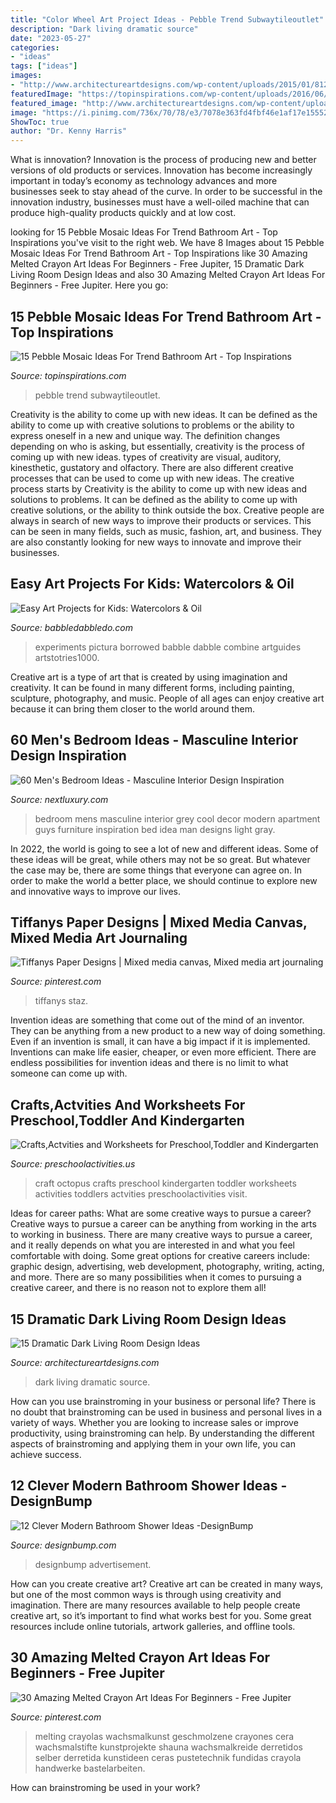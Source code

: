 ```yaml
---
title: "Color Wheel Art Project Ideas - Pebble Trend Subwaytileoutlet"
description: "Dark living dramatic source"
date: "2023-05-27"
categories:
- "ideas"
tags: ["ideas"]
images:
- "http://www.architectureartdesigns.com/wp-content/uploads/2015/01/812-630x354.jpg"
featuredImage: "https://topinspirations.com/wp-content/uploads/2016/06/large_Glazed-Bali-Ocean-Pebble-Tile-Shower-Wall-Accent-633x844.jpg"
featured_image: "http://www.architectureartdesigns.com/wp-content/uploads/2015/01/812-630x354.jpg"
image: "https://i.pinimg.com/736x/70/78/e3/7078e363fd4fbf46e1af17e155521822--paper-design-altered-art.jpg"
ShowToc: true
author: "Dr. Kenny Harris"
---
```



What is innovation?
Innovation is the process of producing new and better versions of old products or services. Innovation has become increasingly important in today’s economy as technology advances and more businesses seek to stay ahead of the curve. In order to be successful in the innovation industry, businesses must have a well-oiled machine that can produce high-quality products quickly and at low cost.

	

		
looking for 15 Pebble Mosaic Ideas For Trend Bathroom Art - Top Inspirations you've visit to the right web. We have 8 Images about 15 Pebble Mosaic Ideas For Trend Bathroom Art - Top Inspirations like 30 Amazing Melted Crayon Art Ideas For Beginners - Free Jupiter, 15 Dramatic Dark Living Room Design Ideas and also 30 Amazing Melted Crayon Art Ideas For Beginners - Free Jupiter. Here you go:
		
    
## 15 Pebble Mosaic Ideas For Trend Bathroom Art - Top Inspirations

<img loading=lazy src="https://topinspirations.com/wp-content/uploads/2016/06/large_Glazed-Bali-Ocean-Pebble-Tile-Shower-Wall-Accent-633x844.jpg" onerror="this.onerror=null;this.src='https://tse2.mm.bing.net/th?id=OIP.IrVfRxkjhWjD__K50YKN0wHaJ4&amp;pid=15.1';" alt="15 Pebble Mosaic Ideas For Trend Bathroom Art - Top Inspirations">

_Source: topinspirations.com_

>pebble trend subwaytileoutlet. 

	

Creativity is the ability to come up with new ideas. It can be defined as the ability to come up with creative solutions to problems or the ability to express oneself in a new and unique way. The definition changes depending on who is asking, but essentially, creativity is the process of coming up with new ideas. types of creativity are visual, auditory, kinesthetic, gustatory and olfactory. There are also different creative processes that can be used to come up with new ideas. The creative process starts by
Creativity is the ability to come up with new ideas and solutions to problems. It can be defined as the ability to come up with creative solutions, or the ability to think outside the box. Creative people are always in search of new ways to improve their products or services. This can be seen in many fields, such as music, fashion, art, and business. They are also constantly looking for new ways to innovate and improve their businesses.

    
## Easy Art Projects For Kids: Watercolors &amp; Oil

<img loading=lazy src="https://cdn.babbledabbledo.com/wp-content/uploads/2014/02/Easy-Art-Projects-for-Kids-Oil-and-Watercolor-BABBLE-DABBLE-DO-process-hero.jpg" onerror="this.onerror=null;this.src='https://tse2.mm.bing.net/th?id=OIP.abLzequw7Jy6PE6Lav6MngHaK9&amp;pid=15.1';" alt="Easy Art Projects for Kids: Watercolors &amp; Oil">

_Source: babbledabbledo.com_

>experiments pictura borrowed babble dabble combine artguides artstotries1000. 

	

Creative art is a type of art that is created by using imagination and creativity. It can be found in many different forms, including painting, sculpture, photography, and music. People of all ages can enjoy creative art because it can bring them closer to the world around them.

    
## 60 Men&#039;s Bedroom Ideas - Masculine Interior Design Inspiration

<img loading=lazy src="http://nextluxury.com/wp-content/uploads/grey-hue-mens-bedroom.jpg" onerror="this.onerror=null;this.src='https://tse1.mm.bing.net/th?id=OIP.PQurZrfFjeAQ6v3o5lrcgQHaE8&amp;pid=15.1';" alt="60 Men&#039;s Bedroom Ideas - Masculine Interior Design Inspiration">

_Source: nextluxury.com_

>bedroom mens masculine interior grey cool decor modern apartment guys furniture inspiration bed idea man designs light gray. 

	

In 2022, the world is going to see a lot of new and different ideas. Some of these ideas will be great, while others may not be so great. But whatever the case may be, there are some things that everyone can agree on. In order to make the world a better place, we should continue to explore new and innovative ways to improve our lives.

    
## Tiffanys Paper Designs | Mixed Media Canvas, Mixed Media Art Journaling

<img loading=lazy src="https://i.pinimg.com/736x/70/78/e3/7078e363fd4fbf46e1af17e155521822--paper-design-altered-art.jpg" onerror="this.onerror=null;this.src='https://tse4.mm.bing.net/th?id=OIP.-hkSIU5ZVh7xBjkoi_fT1gHaJ8&amp;pid=15.1';" alt="Tiffanys Paper Designs | Mixed media canvas, Mixed media art journaling">

_Source: pinterest.com_

>tiffanys staz. 

	

Invention ideas are something that come out of the mind of an inventor. They can be anything from a new product to a new way of doing something. Even if an invention is small, it can have a big impact if it is implemented. Inventions can make life easier, cheaper, or even more efficient. There are endless possibilities for invention ideas and there is no limit to what someone can come up with.

    
## Crafts,Actvities And Worksheets For Preschool,Toddler And Kindergarten

<img loading=lazy src="http://www.preschoolactivities.us/wp-content/uploads/2016/09/octopus-craft.jpg" onerror="this.onerror=null;this.src='https://tse4.mm.bing.net/th?id=OIP.fHuMb2W2xNb6LnFUpxoIYwHaJ4&amp;pid=15.1';" alt="Crafts,Actvities and Worksheets for Preschool,Toddler and Kindergarten">

_Source: preschoolactivities.us_

>craft octopus crafts preschool kindergarten toddler worksheets activities toddlers actvities preschoolactivities visit. 

	

Ideas for career paths: What are some creative ways to pursue a career?
Creative ways to pursue a career can be anything from working in the arts to working in business. There are many creative ways to pursue a career, and it really depends on what you are interested in and what you feel comfortable with doing. Some great options for creative careers include: graphic design, advertising, web development, photography, writing, acting, and more. There are so many possibilities when it comes to pursuing a creative career, and there is no reason not to explore them all!

    
## 15 Dramatic Dark Living Room Design Ideas

<img loading=lazy src="http://www.architectureartdesigns.com/wp-content/uploads/2015/01/812-630x354.jpg" onerror="this.onerror=null;this.src='https://tse4.mm.bing.net/th?id=OIP.UIGZOP9ZnSLbKtXZsc82iwHaEK&amp;pid=15.1';" alt="15 Dramatic Dark Living Room Design Ideas">

_Source: architectureartdesigns.com_

>dark living dramatic source. 

	

How can you use brainstroming in your business or personal life?
There is no doubt that brainstroming can be used in business and personal lives in a variety of ways. Whether you are looking to increase sales or improve productivity, using brainstroming can help. By understanding the different aspects of brainstroming and applying them in your own life, you can achieve success.

    
## 12 Clever Modern Bathroom Shower Ideas -DesignBump

<img loading=lazy src="https://cdn.designbump.com/wp-content/uploads/2015/07/modern-bathroom-shower-design-ideas-2015-modern-bathroom-2015.jpg" onerror="this.onerror=null;this.src='https://tse3.mm.bing.net/th?id=OIP.9y_0GdH6SL4nT6q8Wa9VNgHaJ3&amp;pid=15.1';" alt="12 Clever Modern Bathroom Shower Ideas -DesignBump">

_Source: designbump.com_

>designbump advertisement. 

	

How can you create creative art?
Creative art can be created in many ways, but one of the most common ways is through using creativity and imagination. There are many resources available to help people create creative art, so it’s important to find what works best for you. Some great resources include online tutorials, artwork galleries, and offline tools.

    
## 30 Amazing Melted Crayon Art Ideas For Beginners - Free Jupiter

<img loading=lazy src="https://i.pinimg.com/736x/36/fa/a5/36faa5382e5aa9159e82b63f4063fadd.jpg" onerror="this.onerror=null;this.src='https://tse1.mm.bing.net/th?id=OIP.oyAfE8jw3EC2zxT6u-iRxAHaJ4&amp;pid=15.1';" alt="30 Amazing Melted Crayon Art Ideas For Beginners - Free Jupiter">

_Source: pinterest.com_

>melting crayolas wachsmalkunst geschmolzene crayones cera wachsmalstifte kunstprojekte shauna wachsmalkreide derretidos selber derretida kunstideen ceras pustetechnik fundidas crayola handwerke bastelarbeiten. 

	

How can brainstroming be used in your work?
 

